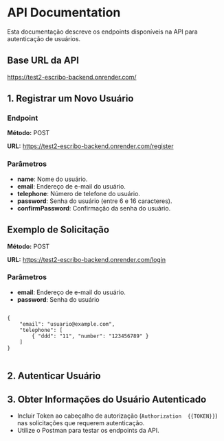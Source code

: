 <body>

<h1>API Documentation</h1>

<p>Esta documentação descreve os endpoints disponíveis na API para autenticação de usuários.</p>

<h2>Base URL da API</h2>

<p><a href="https://test2-escribo-backend.onrender.com/">https://test2-escribo-backend.onrender.com/</a></p>

<h2>1. Registrar um Novo Usuário</h2>

<h3>Endpoint</h3>
<p><strong>Método:</strong> POST</p>
<p><strong>URL:</strong> <a href="https://test2-escribo-backend.onrender.com/register">https://test2-escribo-backend.onrender.com/register</a></p>

<h3>Parâmetros</h3>
<ul>
    <li><strong>name</strong>: Nome do usuário.</li>
    <li><strong>email</strong>: Endereço de e-mail do usuário.</li>
    <li><strong>telephone</strong>: Número de telefone do usuário.</li>
    <li><strong>password</strong>: Senha do usuário (entre 6 e 16 caracteres).</li>
    <li><strong>confirmPassword</strong>: Confirmação da senha do usuário.</li>
</ul>

<h2>Exemplo de Solicitação</h2>

<p><strong>Método:</strong> POST</p>
<p><strong>URL:</strong> <a href="https://test2-escribo-backend.onrender.com/login">https://test2-escribo-backend.onrender.com/login</a></p>

<h3>Parâmetros</h3>
<ul>
    <li><strong>email</strong>: Endereço de e-mail do usuário.</li>
    <li><strong>password</strong>: Senha do usuário</li>
</ul>

<pre>
<code>
{
    "email": "usuario@example.com",
    "telephone": [
        { "ddd": "11", "number": "123456789" }
    ]
}
</code>
</pre>

<h2>2. Autenticar Usuário</h2>



<h2>3. Obter Informações do Usuário Autenticado</h2>

<ul>
    <li>Incluir Token ao cabeçalho de autorização (<code>Authorization  {{TOKEN}}</code>) nas solicitações que requerem autenticação.</li>
    <li>Utilize o Postman para testar os endpoints da API.</li>
</ul>
